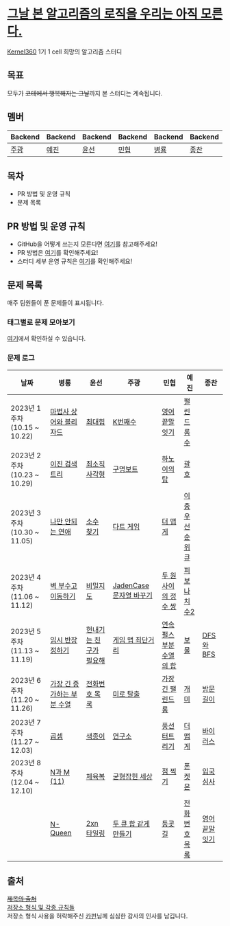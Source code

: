 # [그날 본 알고리즘의 로직을 우리는 아직 모른다.](https://www.youtube.com/watch?v=jE0Ym96vmCA)
[Kernel360](https://github.com/Kernel360) 1기 1 cell 희망의 알고리즘 스터디  

## 목표
모두가 ~~코테에서 행복해지는 그날~~까지 본 스터디는 계속됩니다.

## 멤버
|Backend|Backend|Backend|Backend|Backend|Backend|
|---|---|---|---|---|---|
|[주광](https://github.com/Hju95)|[예진](https://github.com/yejincode)|[윤선](https://github.com/yoonseon12)|[민협](https://github.com/GBGreenBravo)|[병룡](https://github.com/fingersdanny)|[종찬](https://github.com/oxix97)|

## 목차
* PR 방법 및 운영 규칙
* 문제 목록

## PR 방법 및 운영 규칙
* GitHub을 어떻게 쓰는지 모른다면 [여기](admin/git_intro.md)를 참고해주세요!
* PR 방법은 [여기](admin/PR_rules.md)를 확인해주세요!
* 스터디 세부 운영 규칙은 [여기](admin/Study_rules.md)를 확인해주세요!
 
## 문제 목록
매주 팀원들이 푼 문제들이 표시됩니다.

### 태그별로 문제 모아보기
[여기](https://difficult-file-8f6.notion.site/5fb89e4f12a9488f96e750edb2f8e918?v=0ddba68aadae441186b0b32743e1b716)에서 확인하실 수 있습니다.

### 문제 로그

| 날짜                        | 병룡                                                    | 윤선                                                                        | 주광                                                                                   | 민협                                                                         |예진| 종찬                                                                                                         |
|---------------------------|-------------------------------------------------------|---------------------------------------------------------------------------|--------------------------------------------------------------------------------------|----------------------------------------------------------------------------|---|------------------------------------------------------------------------------------------------------------|
| 2023년 1주차 (10.15 ~ 10.22) | [마법사 상어와 블리자드](https://www.acmicpc.net/problem/21611) | [최대힙](https://www.acmicpc.net/problem/11279)                              | [K번째수](https://school.programmers.co.kr/learn/courses/30/lessons/42748)              | [영어 끝말잇기](https://school.programmers.co.kr/learn/courses/30/lessons/12981) | [팰린드롬수](https://www.acmicpc.net/problem/1259) |
| 2023년 2주차 (10.23 ~ 10.29) | [이진 검색 트리](https://www.acmicpc.net/problem/5639)      | [최소직사각형](https://school.programmers.co.kr/learn/courses/30/lessons/86491) | [구명보트](https://school.programmers.co.kr/learn/courses/30/lessons/42885)              | [하노이의 탑](https://school.programmers.co.kr/learn/courses/30/lessons/12946) | [괄호](https://www.acmicpc.net/problem/9012) |
| 2023년 3주차 (10.30 ~ 11.05) | [나만 안되는 연애](https://www.acmicpc.net/problem/14621)    | [소수 찾기](https://school.programmers.co.kr/learn/courses/30/lessons/42839)  | [다트 게임](https://school.programmers.co.kr/learn/courses/30/lessons/17682)             | [더 맵게](https://school.programmers.co.kr/learn/courses/30/lessons/42626) | [이중우선순위큐](https://school.programmers.co.kr/learn/courses/30/lessons/42628) |
| 2023년 4주차 (11.06 ~ 11.12) | [벽 부수고 이동하기](https://www.acmicpc.net/problem/2206)    | [비밀지도](https://school.programmers.co.kr/learn/courses/30/lessons/17681) | [JadenCase 문자열 바꾸기](https://school.programmers.co.kr/learn/courses/30/lessons/12951) | [두 원 사이의 정수 쌍](https://school.programmers.co.kr/learn/courses/30/lessons/181187) | [피보나치수2](https://www.acmicpc.net/problem/2748)|
| 2023년 5주차 (11.13 ~ 11.19) | [임시 반장 정하기](https://www.acmicpc.net/problem/1268)  | [헌내기는 친구가 필요해](https://www.acmicpc.net/problem/21736) | [게임 맵 최단거리](https://school.programmers.co.kr/learn/courses/30/lessons/1844)| [연속 펄스 부분 수열의 합](https://school.programmers.co.kr/learn/courses/30/lessons/161988) | [보물](https://www.acmicpc.net/problem/1026) | [DFS와 BFS](https://www.acmicpc.net/problem/1260) |
| 2023년 6주차 (11.20 ~ 11.26) | [가장 긴 증가하는 부분 수열](https://www.acmicpc.net/problem/11053) | [전화번호 목록](https://school.programmers.co.kr/learn/courses/30/lessons/42577) |  [미로 탈출](https://school.programmers.co.kr/learn/courses/30/lessons/159993) | [가장 긴 팰린드롬](https://school.programmers.co.kr/learn/courses/30/lessons/12904) | [개미](https://www.acmicpc.net/problem/10158) | [방문 길이](https://school.programmers.co.kr/learn/courses/30/lessons/49994) | 
| 2023년 7주차 (11.27 ~ 12.03) | [곱셈](https://www.acmicpc.net/problem/1629) | [색종이](https://acmicpc.net/problem/2563) |  [연구소](https://acmicpc.net/problem/14502) | [풍선 터트리기](https://school.programmers.co.kr/learn/courses/30/lessons/68646) | [더 맵게](https://school.programmers.co.kr/learn/courses/30/lessons/42626) | [바이러스](https://acmicpc.net/problem/2606) | 
| 2023년 8주차 (12.04 ~ 12.10) | [N과 M (11)](https://www.acmicpc.net/problem/15665)| [체육복](https://school.programmers.co.kr/learn/courses/30/lessons/42862) |  [균형잡힌 세상](https://www.acmicpc.net/problem/4949) | [점 찍기](https://school.programmers.co.kr/learn/courses/30/lessons/140107) | [폰켓몬](https://school.programmers.co.kr/learn/courses/30/lessons/1845) | [입국심사](https://school.programmers.co.kr/learn/courses/30/lessons/43238) | 
| | [N-Queen](https://www.acmicpc.net/problem/9663) | [2xn 타일링](https://www.acmicpc.net/problem/11726) |  [두 큐 합 같게 만들기](https://school.programmers.co.kr/learn/courses/30/lessons/118667) | [등굣길](https://school.programmers.co.kr/learn/courses/30/lessons/42898) | [전화번호 목록](https://school.programmers.co.kr/learn/courses/30/lessons/42577) | [영어 끝말잇기](https://school.programmers.co.kr/learn/courses/30/lessons/12981) | 
## 출처
[~~제목의 출처~~](https://github.com/WeStillDontKnowTheAlgorithmWeSawThatDay/AlgorithmStudyOfDestruction)   
[저장소 형식 및 각종 규칙들](https://github.com/Inmeso-Algorithm)  
저장소 형식 사용을 허락해주신 [카펀](https://github.com/kchung1995)님께 심심한 감사의 인사를 남깁니다.

